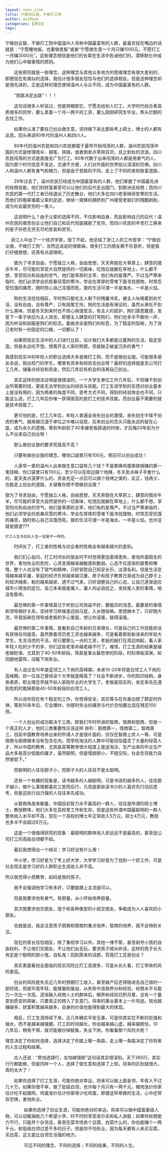 ```yaml
---
layout: news_item
title: 宁做创业狼，不做打工狗 
author: AcePeak
categories: [博文]
tags: 
---
```


宁做创业狼，不做打工狗中国温州人号称中国最富有的人群，最喜欢挂在嘴边的话就是：“宁愿睡地板，也要做老板”或者“宁愿做生意一个月只赚1000元，不愿打工一月赚3000元”。这些理念相信是他们的长辈在生活中告诫他们的，潜移默化中成为他们心中做事情的原则。

　　这些原则就是一些理念，这种理念与其他众多地方的思维理念有很大差别的，即便现在有类似的选择，我估计很多朋友恰恰与他们的选择相反。但是这种理念却是很先进的，正是这样的理念使得温州人与众不同，成为中国最富有的人群。


　　“思路决定出路”！！！

　　这句话很多人听说过，但是转眼即忘，宁愿去给别人打工，大学时代综合素高质很多的同学，要么拿着一个月一两千的工资，要么刚刚研究生毕业，焦头烂额的去找工作。

　　如果你认准了要自己创业做生意，坚持做下来比那些考上硕士，博士的人都有出息。回头再说80年代的温州人和四川人。

　　80年代的温州农民和四川农民都属于最早开始闯荡的人群，温州农民闯荡中国的方式是修理雨伞、钢笔、铁锅，或者倒卖点零用百货，总之到处的流浪。四川农民闯荡的方式是直接去广东打工。80年代敢于出来闯荡的人都是用勇气的人，因为那个时代信息不发达，交通不方便，人们对外面的世界抱以深深的恐惧。四川人和温州人都有勇气和魄力，但是由于思路的不同，走上了不同的发财致富道路。

　　29年过去了，温州农民已经成为中国最富有的人群，他们掌握了中国最先进的经商技能，他们的财富甚至可以让他们的后代走出国门，到欧洲去经商；而四川农民的第一代打工者已经退出了历史舞台，他们大多在四川老家继续贫寒的生活，而他们的晚辈循着父辈的足迹，继续一窝蜂的拥挤到广州接受老板们的残酷剥削，成为社会最贫穷的一类人。

　　这说明什么？由于父辈的选择不同，不仅影响自身，而且影响自己的后代！温州农民的艰苦创业让他们自己和后代彻底摆脱了贫穷，而四川农民的辛苦打工换来的是子孙悲无穷无尽的悲哀和贫穷。

　
    浙江人中出了一个经济学家，很了不起，他总结了浙江人的工作哲学：“宁做创业狼，不做打工狗”，当然这话说的很极端，很多打工的朋友都不乐意听，但是我们仔细想想，还真有点道理呢。
	
　　狼为了寻求自由，宁愿独立人格，自由思想，天天奔跑在大草原上，肆意的猎杀牛羊，尽可能的享受大自然提供的一切美味，吃饱后就躺在草地上，什么都不想，享受阳光和自由的空气，他们是草原的主宰，他们有的是尊严。不过当严寒来临时，他们必须学会抗拒暴风雪的寒冷，学会在厚厚的雪堆下面寻找猎物，时常忍受饥饿的痛苦，随时担心自己冻饿而死。狼的生活可谓一半是海水，一半是火焰。

　　狗的生活恰恰相反，平时狗只能吃主人剩下的残羹冷炙，被主人吆喝着到处忙活，没有自由，没有尊严，只有摇尾乞怜，狗的生活是有保证的，虽然从来吃不到什么美味，但是冬天到来时也不担心挨饿受冻，有主人的屁护，狗们感恩戴德，发誓下一辈子依旧为主人效忠，即便主人肆意的打骂狗们，狗们也多半不敢吭一声，因为听话和驯服是狗们的标志。委曲求全是狗们的标签，为了稳定的饭碗，为了自己老时有一份固定的口粮，一切都认了！

　　如果把现实生活中的人们进行比较，估计我们大多都是过着狗的生活，稳定安逸，但是永远吃不饱，想离开主人家的狗窝，但是缺乏破釜沉舟的勇气！

我感到现实中的年轻人的职业选择大多是做打工狗，而不是做创业狼。可能很多朋友会说，刚出校门的学生，哪里有资本和经验去创业呀？最好的选择就是去公司打工几年，储备点经验和资金，然后几年后有机会的话再自己创业。

　　其实这样的想法证明是很错误的，一个大学生单位工作几年后，不但赚不到创业所需要的钱，更是无法学到创业的经验与技能。打工生涯学到的东西对创业基本上是没有用的，因为两者的角度不同，思考方式不同，得到的经验体会也不同，只能这么说，打工几年后你唯一获得提高的是打工的技术技能，而创业最不需要的就是技术技能了。

　　更可怕的是，打工几年后，年轻人普遍会丧失创业的激情，丧失初生牛犊不怕虎的勇气，越来越沉湎于单位之中难以自拔，后来创业的念头只能永远的留在心底，成为永久的遗憾。等到年龄到了40多被老板辞退的时候，才后悔20年前为什么不出来自己创业呀！

　　那么做创业狼的要求究竟高不高？

　　只要有做创业狼的理念，哪怕口袋里只有100元，照旧可以创业成功！

　　人家早一辈的温州人出来做生意口袋有几个钱？不是靠换鸡蛋换铁锅赚的第一笔钱嘛。你口袋里只有100元，至少可以在街边摆个地摊，冬天卖点袜子手套什么的，夏天卖点菠萝什么的，资金充足一点后可以搞个烧烤之类的，反正，钱再少，也能走上创业的道路，关键看你想不想做创业狼？

狼为了寻求自由，宁愿独立人格，自由思想，天天奔跑在大草原上，肆意的猎杀牛羊，尽可能的享受大自然提供的一切美味，吃饱后就躺在草地上，什么都不想，享受阳光和自由的空气，他们是草原的主宰，他们有的是尊严。不过当严寒来临时，他们必须学会抗拒暴风雪的寒冷，学会在厚厚的雪堆下面寻找猎物，时常忍受饥饿的痛苦，随时担心自己冻饿而死。狼的生活可谓一半是海水，一半是火焰。也许这就是狼道???

    打工人生与创业人生一定是不一样的。
	
　　时间长了，打工者的性格与创业者的性格会有越来越大的差别。

　　我们扪心自问，打工时间长的朋友时不时觉得更加患得患失，害怕外面陌生的世界，害怕失业的危险，心灵变得越来越敏感和脆弱。心态不仅逐渐的疲惫和懒惰，整个人也没有了锐气和精神，只好安慰自己知足长乐，淡漠名利。但是生活变得越来越平庸，家庭的经济负担越来越沉重，房子和孩子教育日渐成为自己脖子上的经济绳索，勒的越来越紧，透不过气来，只好调整自己的心态，让自己逐渐适应城市小爬虫的定位，自己本来就是庸人，庸人何必自扰之，发财是人家的事情，咱没有那命。

　　最恐惧的第一件事情莫过于听到公司效益不好，要裁员的消息，最要紧的事情和领导搞好关系，坚持学习恭维逢迎拍马屁，入乡随俗嘛。思想麻木了，只好随大流，毕竟饭碗在领导或老板的手心里面，想让你滚蛋，就得滚蛋。

　　最恐惧的第二件事情，是看到自己年龄的日渐增长，可是自己的工作技能却没有获得任何提高，虽然靠着资历老工资也越来越多，可是看着那些新进来的年轻大学生，生龙活虎的干活，却只要那么一点的工资，老板的敲打在耳边响起，看人家年轻人吃的少干的多，你们这些老革命越老越不行了。难怪，打工生涯的结果是越老越贬值，尤其到了40-50年龄段，简直是事业最悲惨的阶段，时刻濒临深渊，如同趟地雷阵，动辄下岗失业。

　　有人说过去10年是蓝领工人下岗的高峰期，未来10-20年将是白领工人下岗的高峰期，你一位自己曾经读个大学就是精英了？社会不断进步，你的知识结构，身体素质，职业理念早就不如人家刚毕业的大学生了。老板是现实的，肯定率先在遇到危机时裁掉那些40-50年龄段的白领工人。

　　所以说你现在有个稳定的工作，你觉得安全，其实等与在你身边按了颗定时炸弹，等到10多年后，它会爆炸，你那时失业的痛苦与代价恐怕要比现在残忍100倍。

　　一个人创业的成功取决于三商，即我们平时所讲的智商，情商和胆商，但是一个真正的人才，他的三商重要性应该这样 排列：胆商第一，情商第二，智商第三，目前中国教育培养出来的所谓人才是很片面的，仅仅在智商上优人一等，可是情商与胆商根本没有包含在内。而学校淘汰的人群中可能恰恰蕴含了大量的经营人才，所以中国的教育，尤其是高等教育很大程度上是逆淘汰，生产出来的毕业生产品大多是高分低能的庸才，虽然聪明，但是懦弱胆小，不擅交际，社会生存能力自然很低下。”

　　而聪明的人往往胆子小，而胆子大的人往往不是太聪明。

　　还有一个有趣的现象是，读书越多的人越聪明，可是书读的越多的人，往往胆子越小，做什么事情都喜欢三思而后行，凡而是那些读书少的人喜欢先行动后思考，但是这些行动力强的人往往率先成功。

　　从智商角度来衡量，中国目前智力水平最高的一群人，往往是所谓的硕士博士，教授群体，他们大多在高校里工作和生存，但是这些所谓中国最聪明的一群人整体收入水平却不高，现在一个高校的博士年正常收入5万元，硕士4万元，教授也多半不会超过8万元。

　　这是一个很值得研究的现象：最聪明的群体收入却远远不是最高的，甚至连公司打工的高级白领都不如。

　　最后我想得出一个结论：学习好没有什么用！

　　中小学，学习好是为了考上好大学，大学学习好是为了找到一个好工作，可是社会现实是学习好的人群职业生涯收入并不高。

所以我觉得小孩教育，起码是我的孩子。

　　我不会强调他学习有多好，只要能跟上主流就可以。

　　但是我要求他有勇气，有胆量，从小开始培养胆量。

　　其次我要求他交朋友，擅于和各种类型的小孩交朋友，争取成为人人喜欢的小朋友。

　　也就是说，我会注意孩子胆商和情商的重点培养，智商的培养，我不会特别关注。

　　现在的家长恰恰相反，除了重视学习以外，其他一律不管，甚至剥夺小孩的自由权利，不让他们交朋友，不让他们出去玩，要求孩子顺从听话，这样的孩子长大肯定是个聪明的胆小鬼，自私鬼！回到原来的话题，究竟打工还是创业？

　　其实表面看创业面临的现实风险比打工高很多，可是从长久看，打工带来的风险更高。

　　创业的风险是失去近几年的预期打工收入，甚至破产后还得赔进去自己借的一部份钱，但是毕竟年轻，能够屡败屡战，从失败中汲取养分和经验，经商水平与能力一次比一次高，逐渐融入经商人士的群体后，眼界和经验日积月累，总有一个量变到质变的突破，只要真正的跨入了生意门，将来的事业基本上一片坦途。钱也越赚越多，财富积累越来越多，自身的价值也能得到最大的体现。

　　相反，打工生涯持续下来，近几年确实平安无事，可是你其实在不断的贬值和缩水，而不是越来越强健。打工的时间越长，你会越来越心虚，越来越胆怯，10几年后，稍有不慎，就可能被炒掉鱿鱼，失业下岗，你看看那个风险大呢？

理念决定了你如何选择，选择决定了你踏上哪一条路，走上哪一条路决定了你将来的人生过程和结果。

　　古人还说：“男怕选错行，女怕嫁错郎”这句话其实很深刻。天下365行，其实行行都能做，但是同样一个人，选择了做生意和选择了上班，将来的区别就很大，真的太大了！

　　如果你选择了打工生涯，可能你绝对幸运，将来可以做上超金领，年收入不过几十万，如果你很不幸，做了低级白领，也许每个月只有一两千元，猪肉涨价你家估计吃不起猪肉，鸡蛋涨价估计你家得少吃鸡蛋，即便这样卑微的生活，心中还常存恐惧，害怕失业。

　　
　　如果你选择了创业生涯，可能你绝对的幸运，将来可以做中国富豪级人物，可以动辄捐助几个希望小学，时不时的享受高尔夫和私人游艇；如果你经商能力不行，只能开个杂货店，甚至在菜市场卖个豆腐，白菜什么的，你也能赚个一两千元，和低级白领过差不多的日子。但是你不怕失业，因为每天都有人来买豆腐，买白菜，这又是比白领生活强的地方。

　　
　　可见不同的理念，不同的选择；不同的结果，不同的人生。